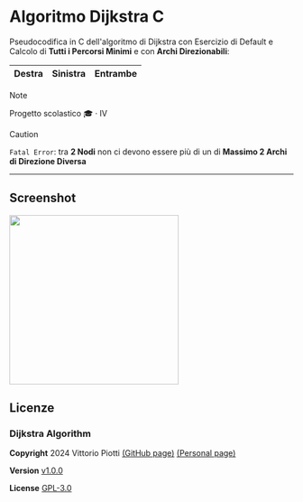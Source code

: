 # Algoritmo Dijkstra C
Pseudocodifica in C dell'algoritmo di Dijkstra con Esercizio di Default e Calcolo di **Tutti i Percorsi Minimi** e con **Archi Direzionabili**:


|Destra|Sinistra|Entrambe|
|---|---|---|


> [!NOTE]
> Progetto scolastico 🎓 · Ⅳ



> [!CAUTION] 
> `Fatal Error`: tra **2 Nodi** non ci devono essere più di un di **Massimo 2 Archi di Direzione Diversa**

---

## Screenshot

<img width="300" src="https://github.com/vittorioPiotti/Algoritmo-Dijkstra-C/blob/main/snap.png"/>



## Licenze




### Dijkstra Algorithm


**Copyright** 2024 Vittorio Piotti [(GitHub page)](https://github.com/vittorioPiotti) [(Personal page)](https://vittoriopiotti.altervista.org/) 

**Version** [v1.0.0](https://github.com/vittorioPiotti/DijkstraAlgorithm-C/releases/tag/v1.0.0)

**License** [GPL-3.0](https://github.com/vittorioPiotti/DijkstraAlgorithm-C/blob/main/LICENSE.md)





